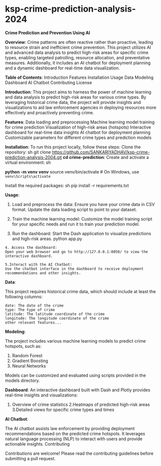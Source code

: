 # ksp-crime-prediction-analysis-2024

**Crime Prediction and Prevention Using AI**

**Overview**:
Crime patterns are often reactive rather than proactive, leading to resource strain and inefficient crime prevention. This project utilizes AI and advanced data analysis to predict high-risk areas for specific crime types, enabling targeted patrolling, resource allocation, and preventative measures. Additionally, it includes an AI chatbot for deployment planning and a dynamic dashboard for real-time data visualization.

**Table of Contents**:
    Introduction
    Features
    Installation
    Usage
    Data
    Modeling
    Dashboard
    AI Chatbot
    Contributing
    License

**Introduction**:
This project aims to harness the power of machine learning and data analysis to predict high-risk areas for various crime types. By leveraging historical crime data, the project will provide insights and visualizations to aid law enforcement agencies in deploying resources more effectively and proactively preventing crime.

**Features**:
 Data loading and preprocessing
 Machine learning model training for crime prediction
 Visualization of high-risk areas (hotspots)
 Interactive dashboard for real-time data insights
 AI chatbot for deployment planning
 Customizable parameters for different crime types and prediction models

**Installation**:
To run this project locally, follow these steps:
 Clone the repository:
 sh
git clone https://github.com/SANKARIYADHAV/ksp-crime-prediction-analysis-2004.git
**cd crime-prediction**:
Create and activate a virtual environment:
sh

**python -m venv venv**
source venv/bin/activate   # On Windows, use `venv\Scripts\activate`

Install the required packages:
sh
pip install -r requirements.txt

**Usage**:

   1. Load and preprocess the data:
    Ensure you have your crime data in CSV format. Update the data loading script to point to your dataset.

   2. Train the machine learning model:
    Customize the model training script for your specific needs and run it to train your prediction model.

   3. Run the dashboard:
    Start the Dash application to visualize predictions and high-risk areas.
    python app.py

    4. Access the dashboard:
    Open your web browser and go to http://127.0.0.1:8050/ to view the interactive dashboard.

    5.Interact with the AI Chatbot:
    Use the chatbot interface in the dashboard to receive deployment recommendations and other insights.

**Data**:

This project requires historical crime data, which should include at least the following columns:

    date: The date of the crime
    type: The type of crime
    latitude: The latitude coordinate of the crime
    longitude: The longitude coordinate of the crime
    other relevant features...

**Modeling**:

The project includes various machine learning models to predict crime hotspots, such as:

   1. Random Forest
   2. Gradient Boosting
   3. Neural Networks

Models can be customized and evaluated using scripts provided in the models directory.

**Dashboard**:
An interactive dashboard built with Dash and Plotly provides real-time insights and visualizations:

   1. Overview of crime statistics
   2.Heatmaps of predicted high-risk areas
   3.Detailed views for specific crime types and times

**AI Chatbot**:

The AI chatbot assists law enforcement by providing deployment recommendations based on the predicted crime hotspots. It leverages natural language processing (NLP) to interact with users and provide actionable insights.
Contributing

Contributions are welcome! Please read the contributing guidelines before submitting a pull request.
